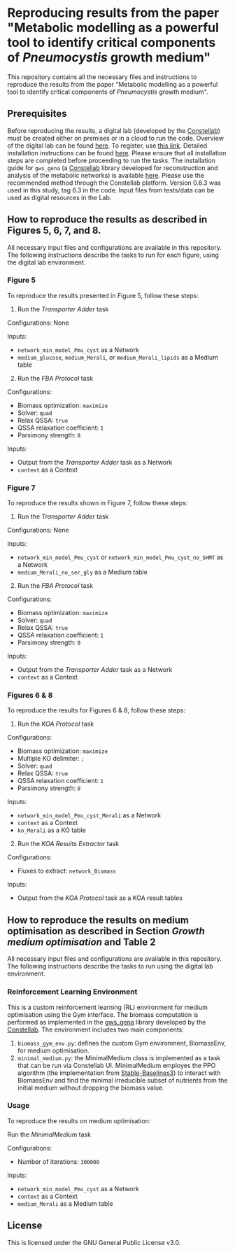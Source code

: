 # Reproducing results from the paper "Metabolic modelling as a powerful tool to identify critical components of _Pneumocystis_ growth medium"
This repository contains all the necessary files and instructions to reproduce the results from the paper "Metabolic modelling as a powerful tool to identify critical components of _Pneumocystis_ growth medium".

## Prerequisites
Before reproducing the results, a digital lab (developed by the [Constellab](https://constellab.io/)) must be created either on premises or in a cloud to run the code. Overview of the digital lab can be found [here](https://constellab.community/bricks/gws_academy/latest/doc/digital-lab/overview/294e86b4-ce9a-4c56-b34e-61c9a9a8260d). To register, use [this link](https://constellab.space/signup). Detailed installation instructions can be found [here](https://constellab.community/bricks/gws_academy/latest/doc/digital-lab/digital-lab-for-desktop/700a88e8-da5c-4e97-b6eb-86e1b26f73e4#tutoriel-en-fran%C3%A7ais-pour-installer-un-digital-lab-desktop). Please ensure that all installation steps are completed before proceeding to run the tasks. The installation guide for `gws_gena` (a [Constellab](https://constellab.io/) library developed for reconstruction and analysis of the metabolic networks) is available [here](https://github.com/Constellab/gws_gena/tree/master?tab=readme-ov-file). Please use the recommended method through the Constellab platform. Version 0.6.3 was used in this study, tag 6.3 in the code. Input files from tests/data can be used as digital resources in the Lab.

## How to reproduce the results as described in Figures 5, 6, 7, and 8. 
All necessary input files and configurations are available in this repository. The following instructions describe the tasks to run for each figure, using the digital lab environment.

### Figure 5
To reproduce the results presented in Figure 5, follow these steps:

1. Run the _Transporter Adder_ task

Configurations: None

Inputs:
- `network_min_model_Pmu_cyst` as a Network
- `medium_glucose`, `medium_Merali`, or `medium_Merali_lipids` as a Medium table

2. Run the _FBA Protocol_ task

Configurations:
- Biomass optimization: `maximize`
- Solver: `quad`
- Relax QSSA: `true`
- QSSA relaxation coefficient: `1`
- Parsimony strength: `0`

Inputs:
- Output from the _Transporter Adder_ task as a Network
- `context` as a Context

### Figure 7
To reproduce the results shown in Figure 7, follow these steps:

1. Run the _Transporter Adder_ task

Configurations: None

Inputs:
- `network_min_model_Pmu_cyst` or `network_min_model_Pmu_cyst_no_SHMT` as a Network
- `medium_Merali_no_ser_gly` as a Medium table

2. Run the _FBA Protocol_ task

Configurations:
- Biomass optimization: `maximize`
- Solver: `quad`
- Relax QSSA: `true`
- QSSA relaxation coefficient: `1`
- Parsimony strength: `0`

Inputs:
- Output from the _Transporter Adder_ task as a Network
- `context` as a Context

### Figures 6 & 8
To reproduce the results for Figures 6 & 8, follow these steps:

1. Run the _KOA Protocol_ task

Configurations:
- Biomass optimization: `maximize`
- Multiple KO delimiter: `;`
- Solver: `quad`
- Relax QSSA: `true`
- QSSA relaxation coefficient: `1`
- Parsimony strength: `0`

Inputs:
- `network_min_model_Pmu_cyst_Merali` as a Network
- `context` as a Context
- `ko_Merali` as a KO table

2. Run the _KOA Results Extractor_ task

Configurations:
- Fluxes to extract: `network_Biomass`

Inputs:
- Output from the _KOA Protocol_ task as a KOA result tables

## How to reproduce the results on medium optimisation as described in Section _Growth medium optimisation_ and Table 2
All necessary input files and configurations are available in this repository. The following instructions describe the tasks to run using the digital lab environment.

### Reinforcement Learning Environment
This is a custom reinforcement learning (RL) environment for medium optimisation using the Gym interface. The biomass computation is performed as implemented in the [gws_gena](https://github.com/Constellab/gws_gena) library developed by the [Constellab](https://constellab.io/). The environment includes two main components:

1. `biomass_gym_env.py`: defines the custom Gym environment, BiomassEnv, for medium optimisation.
2. `minimal_medium.py`: the MinimalMedium class is implemented as a task that can be run via Constellab UI. MinimalMedium employes the PPO algorithm (the implementation from [Stable-Baselines3](https://stable-baselines3.readthedocs.io/en/master/)) to interact with BiomassEnv and find the minimal irreducible subset of nutrients from the initial medium without dropping the biomass value.

### Usage
To reproduce the results on medium optimisation:

Run the _MinimalMedium_ task

Configurations:
- Number of iterations: `300000`

Inputs:
- `network_min_model_Pmu_cyst` as a Network
- `context` as a Context
- `medium_Merali` as a Medium table

## License
This is licensed under the GNU General Public License v3.0.
